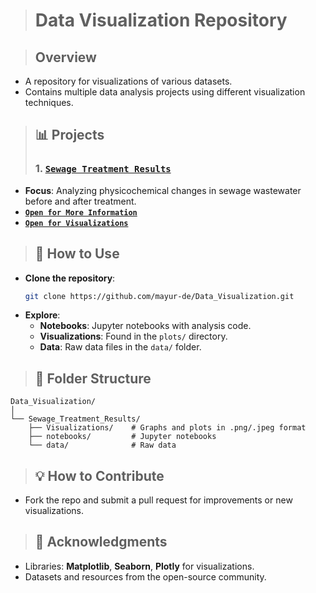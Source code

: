 > # **Data Visualization Repository**

> ## **Overview**
- A repository for visualizations of various datasets.
- Contains multiple data analysis projects using different visualization techniques.

> ## **📊 Projects**
> ### 1. [**`Sewage Treatment Results`**](https://github.com/mayur-de/Data_Visualization/tree/61ae8e6d0282de8d9661b6f856df8656ce159350/1.%20Visualizations%20-%20Sewage%20Treatment%20Results)
- **Focus**: Analyzing physicochemical changes in sewage wastewater before and after treatment.
- [**`Open for More Information`**](https://github.com/mayur-de/Data_Visualization/blob/61ae8e6d0282de8d9661b6f856df8656ce159350/1.%20Visualizations%20-%20Sewage%20Treatment%20Results/README.md)
- [**`Open for Visualizations`**](https://github.com/mayur-de/Data_Visualization/tree/61ae8e6d0282de8d9661b6f856df8656ce159350/1.%20Visualizations%20-%20Sewage%20Treatment%20Results/plots)

> ## **🚀 How to Use**
- **Clone the repository**:
  ```bash
  git clone https://github.com/mayur-de/Data_Visualization.git
  ```
- **Explore**:
  - **Notebooks**: Jupyter notebooks with analysis code.
  - **Visualizations**: Found in the `plots/` directory.
  - **Data**: Raw data files in the `data/` folder.

> ## **📁 Folder Structure**
```plaintext
Data_Visualization/
│
└── Sewage_Treatment_Results/
    ├── Visualizations/    # Graphs and plots in .png/.jpeg format
    ├── notebooks/         # Jupyter notebooks
    └── data/              # Raw data
```

> ## **💡 How to Contribute**
- Fork the repo and submit a pull request for improvements or new visualizations.

> ## **🎉 Acknowledgments**
- Libraries: **Matplotlib**, **Seaborn**, **Plotly** for visualizations.
- Datasets and resources from the open-source community.
